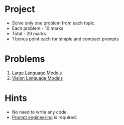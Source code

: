# Project

- Solve only one problem from each topic.
- Each problem - 10 marks
- Total - 20 marks
- 1 bonus point each for simple and compact prompts
  
# Problems

1. [Large Language Models](TextAnalytics)
2. [Vision Language Models](VisionLanguageModels)

# Hints
- No need to wrtie any code.
- [Prompt engineering](https://www.youtube.com/watch?v=Bq-ncjOGeVU) is required.
  
